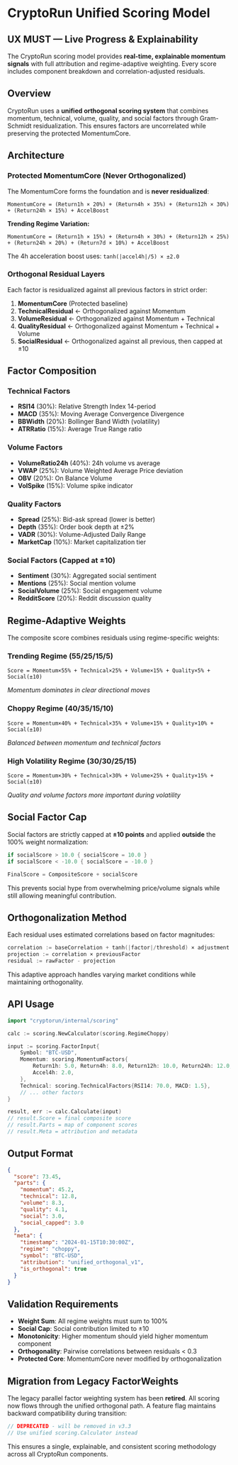 # CryptoRun Unified Scoring Model

## UX MUST — Live Progress & Explainability

The CryptoRun scoring model provides **real-time, explainable momentum signals** with full attribution and regime-adaptive weighting. Every score includes component breakdown and correlation-adjusted residuals.

## Overview

CryptoRun uses a **unified orthogonal scoring system** that combines momentum, technical, volume, quality, and social factors through Gram-Schmidt residualization. This ensures factors are uncorrelated while preserving the protected MomentumCore.

## Architecture

### Protected MomentumCore (Never Orthogonalized)

The MomentumCore forms the foundation and is **never residualized**:

```
MomentumCore = (Return1h × 20%) + (Return4h × 35%) + (Return12h × 30%) + (Return24h × 15%) + AccelBoost
```

**Trending Regime Variation:**
```
MomentumCore = (Return1h × 15%) + (Return4h × 30%) + (Return12h × 25%) + (Return24h × 20%) + (Return7d × 10%) + AccelBoost
```

The 4h acceleration boost uses: `tanh(|accel4h|/5) × ±2.0`

### Orthogonal Residual Layers

Each factor is residualized against all previous factors in strict order:

1. **MomentumCore** (Protected baseline)
2. **TechnicalResidual** ← Orthogonalized against Momentum
3. **VolumeResidual** ← Orthogonalized against Momentum + Technical  
4. **QualityResidual** ← Orthogonalized against Momentum + Technical + Volume
5. **SocialResidual** ← Orthogonalized against all previous, then capped at ±10

## Factor Composition

### Technical Factors
- **RSI14** (30%): Relative Strength Index 14-period
- **MACD** (35%): Moving Average Convergence Divergence
- **BBWidth** (20%): Bollinger Band Width (volatility)
- **ATRRatio** (15%): Average True Range ratio

### Volume Factors  
- **VolumeRatio24h** (40%): 24h volume vs average
- **VWAP** (25%): Volume Weighted Average Price deviation
- **OBV** (20%): On Balance Volume
- **VolSpike** (15%): Volume spike indicator

### Quality Factors
- **Spread** (25%): Bid-ask spread (lower is better)
- **Depth** (35%): Order book depth at ±2%
- **VADR** (30%): Volume-Adjusted Daily Range
- **MarketCap** (10%): Market capitalization tier

### Social Factors (Capped at ±10)
- **Sentiment** (30%): Aggregated social sentiment
- **Mentions** (25%): Social mention volume
- **SocialVolume** (25%): Social engagement volume
- **RedditScore** (20%): Reddit discussion quality

## Regime-Adaptive Weights

The composite score combines residuals using regime-specific weights:

### Trending Regime (55/25/15/5)
```
Score = Momentum×55% + Technical×25% + Volume×15% + Quality×5% + Social(±10)
```
*Momentum dominates in clear directional moves*

### Choppy Regime (40/35/15/10) 
```
Score = Momentum×40% + Technical×35% + Volume×15% + Quality×10% + Social(±10)
```
*Balanced between momentum and technical factors*

### High Volatility Regime (30/30/25/15)
```
Score = Momentum×30% + Technical×30% + Volume×25% + Quality×15% + Social(±10)
```
*Quality and volume factors more important during volatility*

## Social Factor Cap

Social factors are strictly capped at **±10 points** and applied **outside** the 100% weight normalization:

```go
if socialScore > 10.0 { socialScore = 10.0 }
if socialScore < -10.0 { socialScore = -10.0 }

FinalScore = CompositeScore + socialScore
```

This prevents social hype from overwhelming price/volume signals while still allowing meaningful contribution.

## Orthogonalization Method

Each residual uses estimated correlations based on factor magnitudes:

```go
correlation := baseCorrelation + tanh(|factor|/threshold) × adjustment
projection := correlation × previousFactor
residual := rawFactor - projection
```

This adaptive approach handles varying market conditions while maintaining orthogonality.

## API Usage

```go
import "cryptorun/internal/scoring"

calc := scoring.NewCalculator(scoring.RegimeChoppy)

input := scoring.FactorInput{
    Symbol: "BTC-USD",
    Momentum: scoring.MomentumFactors{
        Return1h: 5.0, Return4h: 8.0, Return12h: 10.0, Return24h: 12.0,
        Accel4h: 2.0,
    },
    Technical: scoring.TechnicalFactors{RSI14: 70.0, MACD: 1.5},
    // ... other factors
}

result, err := calc.Calculate(input)
// result.Score = final composite score
// result.Parts = map of component scores  
// result.Meta = attribution and metadata
```

## Output Format

```json
{
  "score": 73.45,
  "parts": {
    "momentum": 45.2,
    "technical": 12.8,
    "volume": 8.3,
    "quality": 4.1,
    "social": 3.0,
    "social_capped": 3.0
  },
  "meta": {
    "timestamp": "2024-01-15T10:30:00Z",
    "regime": "choppy", 
    "symbol": "BTC-USD",
    "attribution": "unified_orthogonal_v1",
    "is_orthogonal": true
  }
}
```

## Validation Requirements

- **Weight Sum**: All regime weights must sum to 100%
- **Social Cap**: Social contribution limited to ±10
- **Monotonicity**: Higher momentum should yield higher momentum component
- **Orthogonality**: Pairwise correlations between residuals < 0.3
- **Protected Core**: MomentumCore never modified by orthogonalization

## Migration from Legacy FactorWeights

The legacy parallel factor weighting system has been **retired**. All scoring now flows through the unified orthogonal path. A feature flag maintains backward compatibility during transition:

```go
// DEPRECATED - will be removed in v3.3
// Use unified scoring.Calculator instead
```

This ensures a single, explainable, and consistent scoring methodology across all CryptoRun components.